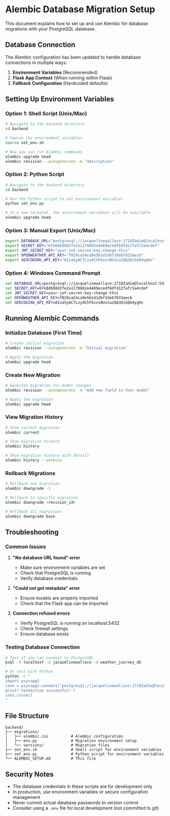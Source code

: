 # Alembic Database Migration Setup

This document explains how to set up and use Alembic for database migrations with your PostgreSQL database.

## Database Connection

The Alembic configuration has been updated to handle database connections in multiple ways:

1. **Environment Variables** (Recommended)
2. **Flask App Context** (When running within Flask)
3. **Fallback Configuration** (Hardcoded defaults)

## Setting Up Environment Variables

### Option 1: Shell Script (Unix/Mac)
```bash
# Navigate to the backend directory
cd backend

# Source the environment variables
source set_env.sh

# Now you can run Alembic commands
alembic upgrade head
alembic revision --autogenerate -m "description"
```

### Option 2: Python Script
```bash
# Navigate to the backend directory
cd backend

# Run the Python script to set environment variables
python set_env.py

# In a new terminal, the environment variables will be available
alembic upgrade head
```

### Option 3: Manual Export (Unix/Mac)
```bash
export DATABASE_URL="postgresql://jacquelinewallace:1719Zadie@localhost:5432/weather_journey_db"
export SECRET_KEY="67e8db98d3fe2a1178602e4469ecedf6dfd12fafc5a4cdef"
export JWT_SECRET_KEY="your-jwt-secret-key-change-this"
export OPENWEATHER_API_KEY="f029ca54ca9e5b1d1dbf3de67833aecb"
export GEOCODING_API_KEY="AIzaSyAC7Lxy4ChFbsxsBUsCa2QA3QikQ64ygHc"
```

### Option 4: Windows Command Prompt
```cmd
set DATABASE_URL=postgresql://jacquelinewallace:1719Zadie@localhost:5432/weather_journey_db
set SECRET_KEY=67e8db98d3fe2a1178602e4469ecedf6dfd12fafc5a4cdef
set JWT_SECRET_KEY=your-jwt-secret-key-change-this
set OPENWEATHER_API_KEY=f029ca54ca9e5b1d1dbf3de67833aecb
set GEOCODING_API_KEY=AIzaSyAC7Lxy4ChFbsxsBUsCa2QA3QikQ64ygHc
```

## Running Alembic Commands

### Initialize Database (First Time)
```bash
# Create initial migration
alembic revision --autogenerate -m "Initial migration"

# Apply the migration
alembic upgrade head
```

### Create New Migration
```bash
# Generate migration for model changes
alembic revision --autogenerate -m "Add new field to User model"

# Apply the migration
alembic upgrade head
```

### View Migration History
```bash
# Show current migration
alembic current

# Show migration history
alembic history

# Show migration history with details
alembic history --verbose
```

### Rollback Migrations
```bash
# Rollback one migration
alembic downgrade -1

# Rollback to specific migration
alembic downgrade <revision_id>

# Rollback all migrations
alembic downgrade base
```

## Troubleshooting

### Common Issues

1. **"No database URL found" error**
   - Make sure environment variables are set
   - Check that PostgreSQL is running
   - Verify database credentials

2. **"Could not get metadata" error**
   - Ensure models are properly imported
   - Check that the Flask app can be imported

3. **Connection refused errors**
   - Verify PostgreSQL is running on localhost:5432
   - Check firewall settings
   - Ensure database exists

### Testing Database Connection

```bash
# Test if you can connect to PostgreSQL
psql -h localhost -U jacquelinewallace -d weather_journey_db

# Or test with Python
python -c "
import psycopg2
conn = psycopg2.connect('postgresql://jacquelinewallace:1719Zadie@localhost:5432/weather_journey_db')
print('Connection successful!')
conn.close()
"
```

## File Structure

```
backend/
├── migrations/
│   ├── alembic.ini          # Alembic configuration
│   ├── env.py               # Migration environment setup
│   └── versions/            # Migration files
├── set_env.sh               # Shell script for environment variables
├── set_env.py               # Python script for environment variables
└── ALEMBIC_SETUP.md         # This file
```

## Security Notes

- The database credentials in these scripts are for development only
- In production, use environment variables or secure configuration management
- Never commit actual database passwords to version control
- Consider using a `.env` file for local development (not committed to git)
